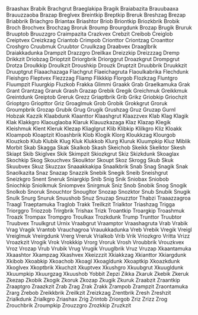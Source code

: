 Braashax
Brabik
Brachgrut
Braeglakipa
Bragik
Braiabazita
Brauubaaxa
Brauuzzaoba
Brazap
Breglvex
Breintkip
Breptkip
Breruk
Breshzag
Brezap
Briabbrik
Briachgro
Briantax
Briashtor
Briob
Briontkip
Briozkbrik
Brobik
Broch
Brochvex
Brochzag
Broruk
Broump
Brourgdunk
Brozap
Brugik
Bruruk
Bruuptob
Bruuzzgro
Craimpazita
Crazkvex
Crebzit
Creibob
Creiglob
Creiptvex
Creizkzag
Criantob
Crimpob
Crionttor
Criontzag
Croanttor
Croshgro
Cruubmuk
Cruubtor
Cruulkzag
Draabvex
Draaglbrik
Draiakkadunka
Drampzit
Drazzgro
Dreilkax
Dreizzkip
Dreizzzag
Dremp
Drikkzit
Driobzag
Drioptzit
Driorgbrik
Driorggrut
Droazkgrut
Drompgrut
Drotza
Droulkkip
Droulkzit
Droushkip
Drouzk
Druptzit
Druubbrik
Druukkzit
Druuptgrut
Flaaachazaga
Flachgrut
Flaeichagruta
Flaoulkabrika
Flechdunk
Fleishgro
Fleptvex
Flezzzag
Fliamp
Flikkkip
Florgob
Flozkzag
Fluntgro
Fluumpzit
Fluurgkip
Fluzkob
Frakka
Glimmi
Graakk
Grab
Graelkamuka
Grak
Grant
Grantzag
Graruk
Grash
Grazap
Grebik
Gregik
Greichmuk
Greikkmuk
Greintdunk
Greiptob
Greruk
Grezz
Griaptbrik
Grib
Grikz
Griobkip
Griochzit
Grioptgro
Griopttor
Griz
Groaglmuk
Grob
Grobik
Grokkgrut
Groruk
Groumpbrik
Grozap
Grubik
Grug
Grugik
Grushzag
Gruz
Gruzap
Gurnl
Hobzak
Kazzik
Klaabdunk
Klaanttor
Klaashgrut
Klaazzvex
Klab
Klag
Klagik
Klak
Klakkgro
Klaouglaoba
Klaruk
Klauuzkazaga
Klaz
Klazap
Klegik
Kleishmuk
Klent
Kleruk
Klezap
Kliaglgrut
Klib
Klibkip
Klilkgro
Kliz
Kloakk
Kloampob
Kloaptzit
Kloashbrik
Klob
Klogik
Klorg
Kloukkzag
Klourgob
Klouzkob
Klub
Klubik
Klug
Kluk
Klukkob
Klurg
Kluruk
Kluumpkip
Kluz
Miblik
Morbit
Skab
Skagga
Skak
Skalkob
Skash
Skeichob
Skeikk
Skelktor
Skesh
Skiapt
Skib
Skiglvex
Skik
Skimpzit
Skiozkgrut
Skiz
Skizkdunk
Skoaglax
Skochkip
Skog
Skouchvex
Skoulktor
Skoupt
Skoz
Skrogg
Skub
Skuk
Skuubvex
Skuz
Skuzzax
Snaaakkakipa
Snaalkbrik
Snab
Snag
Snagik
Snak
Snaolkazita
Snaz
Snazap
Snazzik
Snebik
Snegik
Sneib
Sneishgrut
Sneizkgro
Snent
Sneruk
Sniargkip
Snib
Snig
Snik
Sniobax
Sniobob
Sniochkip
Sniolkmuk
Sniompvex
Snirgmuk
Sniz
Snob
Snobik
Snog
Snogik
Snolkob
Snoruk
Snouchtor
Snougltor
Snozap
Snozktor
Snub
Snubik
Snugik
Snulk
Snurg
Snuruk
Snuushob
Snuz
Snuzap
Snuzztor
Thabzi
Traaazzagroa
Traagl
Traeptamuka
Traglob
Trakk
Treilkzit
Trialktor
Triashzag
Trigga
Triorggro
Triozzob
Trirgbrik
Trishax
Trizk
Troantkip
Troargkip
Troashmuk
Troazk
Trompax
Trompgro
Troulkax
Trozkdunk
Trump
Trunttor
Truubtor
Truubvex
Truulkgrut
Urnix
Vraabgrut
Vraamptor
Vraashagruta
Vrab
Vrabik
Vrag
Vragik
Vrantob
Vrauchagroa
Vrauukkadunka
Vreb
Vrebik
Vregik
Vreigl
Vreiglmuk
Vreirgdunk
Vrerg
Vreruk
Vrialkob
Vrib
Vrik
Vriozkgro
Vritta
Vrizz
Vroazkzit
Vrogik
Vrok
Vrokkkip
Vrorg
Vroruk
Vrosh
Vroubbrik
Vrouzkvex
Vroz
Vrozap
Vrub
Vrubik
Vrug
Vrugik
Vruuglbrik
Vruz
Vruzap
Xkaantamuka
Xkaashtor
Xkampzag
Xkashvex
Xkeizzzit
Xkiakkzag
Xkianttor
Xkiargdunk
Xkibob
Xkoabkip
Xkoachob
Xkoagl
Xkoagldunk
Xkoaptkip
Xkoazkdunk
Xkoglvex
Xkoptbrik
Xkuchzit
Xkuptvex
Xkushgro
Xkuubgrut
Xkuugldunk
Xkuumpkip
Xkuurgzag
Xkuushob
Yobbit
Zepzi
Zikka
Zkaruk
Zkebik
Zkeruk
Zkezap
Zkobik
Zkogik
Zkoruk
Zkozap
Zkugik
Zkuruk
Zraabzit
Zraantkip
Zraaptgro
Zraazkzit
Zrab
Zrag
Zrak
Zrakk
Zrampob
Zrampzit
Zraontamuka
Zrarg
Zrebob
Zreikkbrik
Zreilkzit
Zreizkzag
Zrentbrik
Zresh
Zreshzit
Zrialkdunk
Zrialkgro
Zriashax
Zrig
Zrintob
Zriorgob
Zriz
Zrizz
Zrog
Zrouchbrik
Zroumpkip
Zrouzzgro
Zrozkkip
Zruzkzit